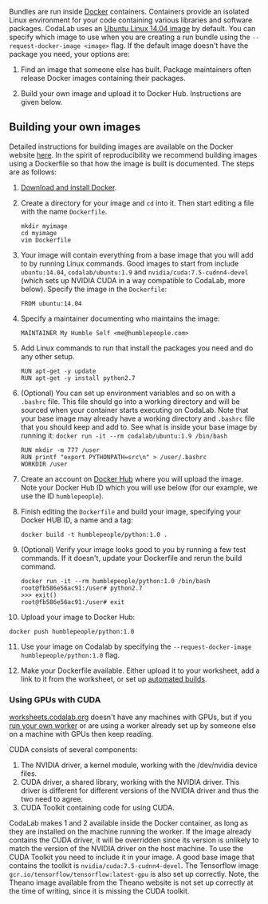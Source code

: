 Bundles are run inside [Docker](https://www.docker.com) containers. Containers provide an isolated Linux environment for your code containing various libraries and software packages. CodaLab uses an [Ubuntu Linux 14.04 image](https://hub.docker.com/r/codalab/ubuntu/) by default. You can specify which image to use when you are creating a run bundle using the `--request-docker-image <image>` flag. If the default image doesn't have the package you need, your options are:

1. Find an image that someone else has built. Package maintainers often release Docker images containing their packages.

2. Build your own image and upload it to Docker Hub. Instructions are given below.

## Building your own images
Detailed instructions for building images are available on the Docker website [here](https://docs.docker.com/engine/userguide/containers/dockerimages/). In the spirit of reproducibility we recommend building images using a Dockerfile so that how the image is built is documented. The steps are as follows:

1. [Download and install Docker](Installing-Docker).
2. Create a directory for your image and `cd` into it. Then start editing a file with the name `Dockerfile`.

    ```
    mkdir myimage
    cd myimage
    vim Dockerfile
    ```

3. Your image will contain everything from a base image that you will add to by running Linux commands. Good images to start from include `ubuntu:14.04`, `codalab/ubuntu:1.9` and `nvidia/cuda:7.5-cudnn4-devel` (which sets up NVIDIA CUDA in a way compatible to CodaLab, more below). Specify the image in the `Dockerfile`:

    ```
    FROM ubuntu:14.04
    ```

4. Specify a maintainer documenting who maintains the image:

    ```
    MAINTAINER My Humble Self <me@humblepeople.com>
    ```

5. Add Linux commands to run that install the packages you need and do any other setup.

    ```
    RUN apt-get -y update
    RUN apt-get -y install python2.7
    ```

6. (Optional) You can set up environment variables and so on with a `.bashrc` file. This file should go into a working directory and will be sourced when your container starts executing on CodaLab. Note that your base image may already have a working directory and `.bashrc` file that you should keep and add to. See what is inside your base image by running it: `docker run -it --rm codalab/ubuntu:1.9 /bin/bash`

    ```
    RUN mkdir -m 777 /user
    RUN printf "export PYTHONPATH=src\n" > /user/.bashrc
    WORKDIR /user
    ```

7. Create an account on [Docker Hub](https://hub.docker.com/) where you will upload the image. Note your Docker Hub ID which you will use below (for our example, we use the ID `humblepeople`).
8. Finish editing the `Dockerfile` and build your image, specifying your Docker HUB ID, a name and a tag:

   ```
   docker build -t humblepeople/python:1.0 .
   ```

9. (Optional) Verify your image looks good to you by running a few test commands. If it doesn't, update your Dockerfile and rerun the build command.

   ```
   docker run -it --rm humblepeople/python:1.0 /bin/bash
   root@fb586e56ac91:/user# python2.7
   >>> exit()
   root@fb586e56ac91:/user# exit
   ```

10. Upload your image to Docker Hub:

   ```
   docker push humblepeople/python:1.0
   ```

11. Use your image on Codalab by specifying the `--request-docker-image humblepeople/python:1.0` flag.

12. Make your Dockerfile available. Either upload it to your worksheet, add a link to it from the worksheet, or set up [automated builds](https://docs.docker.com/docker-hub/builds/).

### Using GPUs with CUDA
[worksheets.codalab.org](https://worksheets.codalab.org) doesn't have any machines with GPUs, but if you [run your own worker](Running-Workers) or are using a worker already set up by someone else on a machine with GPUs then keep reading.

CUDA consists of several components:

1. The NVIDIA driver, a kernel module, working with the /dev/nvidia device files.
2. CUDA driver, a shared library, working with the NVIDIA driver. This driver is different
for different versions of the NVIDIA driver and thus the two need to agree.
3. CUDA Toolkit containing code for using CUDA.

CodaLab makes 1 and 2 available inside the Docker container, as long as they are installed on the machine running the worker. If the image already contains the CUDA driver, it will be overridden since its version is unlikely to match the version of the NVIDIA driver on the host machine. To use the CUDA Toolkit you need to include it in your image. A good base image that contains the toolkit is `nvidia/cuda:7.5-cudnn4-devel`. The Tensorflow image `gcr.io/tensorflow/tensorflow:latest-gpu` is also set up correctly. Note, the Theano image available from the Theano website is not set up correctly at the time of writing, since it is missing the CUDA toolkit.
